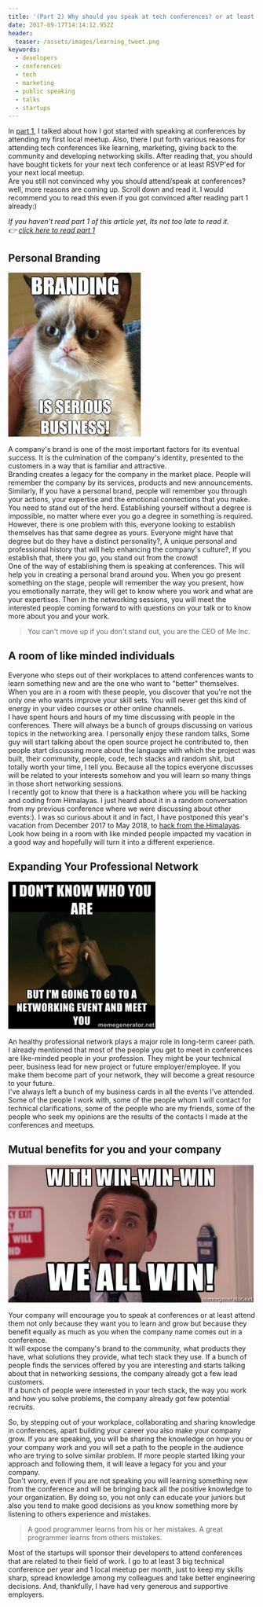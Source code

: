```yaml
---
title: '(Part 2) Why should you speak at tech conferences? or at least attend them regularly' 
date: 2017-09-17T14:14:12.952Z
header:
  teaser: /assets/images/learning_tweet.png
keywords:
  - developers
  - conferences
  - tech
  - marketing
  - public speaking
  - talks
  - startups
---
```


In [part 1](http://dudewho.codes/why-you-should-speak-at-tech-conferences/), I talked about how I got started with speaking at conferences by attending my first local meetup. Also, there I put forth various reasons for attending tech conferences like learning, marketing, giving back to the community and developing networking skills. After reading that, you should have bought tickets for your next tech conference or at least RSVP'ed for your next local meetup.        
Are you still not convinced why you should attend/speak at conferences? well, more reasons are coming up. Scroll down and read it. I would recommend you to read this even if you got convinced after reading part 1 already:)

_If you haven't read part 1 of this article yet, Its not too late to read it.       
👉 [click here to read part 1](http://dudewho.codes/why-you-should-speak-at-tech-conferences/)_

## Personal Branding
![branding](/assets/images/branding.png)

A company's brand is one of the most important factors for its eventual success. It is the culmination of the company's identity, presented to the customers in a way that is familiar and attractive.      
Branding creates a legacy for the company in the market place. People will remember the company by its services, products and new announcements. Similarly, If you have a personal brand, people will remember you through your actions, your expertise and the emotional connections that you make.       
You need to stand out of the herd. Establishing yourself without a degree is impossible, no matter where ever you go a degree in something is required. However, there is one problem with this, everyone looking to establish themselves has that same degree as yours. Everyone might have that degree but do they have a distinct personality?, A unique personal and professional history that will help enhancing the company's culture?, If you establish that, there you go, you stand out from the crowd!     
One of the way of establishing them is speaking at conferences. This will help you in creating a personal brand around you. When you go present something on the stage, people will remember the way you present, how you emotionally narrate, they will get to know where you work and what are your expertises. Then in the networking sessions, you will meet the interested people coming forward to with questions on your talk or to know more about you and your work. 

> You can't move up if you don't stand out, you are the CEO of Me Inc.

## A room of like minded individuals
Everyone who steps out of their workplaces to attend conferences wants to learn something new and are the one who want to "better" themselves. When you are in a room with these people, you discover that you're not the only one who wants improve your skill sets. You will never get this kind of energy in your video courses or other online channels.      
I have spent hours and hours of my time discussing with people in the conferences. There will always be a bunch of groups discussing on various topics in the networking area. I personally enjoy these random talks, Some guy will start talking about the open source project he contributed to, then people start discussing more about the language with which the project was built, their community, people, code, tech stacks and random shit, but totally worth your time, I tell you. Because all the topics everyone discusses will be related to your interests somehow and you will learn so many things in those short networking sessions.       
I recently got to know that there is a hackathon where you will be hacking and coding from Himalayas. I just heard about it in a random conversation from my previous conference where we were discussing about other events:). I was so curious about it and in fact, I have postponed this year's vacation from December 2017 to May 2018, to [hack from the Himalayas](https://hillhacks.in/).       
Look how being in a room with like minded people impacted my vacation in a good way and hopefully will turn it into a different experience.

## Expanding Your Professional Network
![Liam Neeson Networking](/assets/images/networking-meme.jpg)        

An healthy professional network plays a major role in long-term career path. I already mentioned that most of the people you get to meet in conferences are like-minded people in your profession. They might be your technical peer, business lead for new project or future employer/employee. If you make them become part of your network, they will become a great resource to your future.      
I've always left a bunch of my business cards in all the events I've attended. Some of the people I work with, some of the people whom I will contact for technical clarifications, some of the people who are my friends, some of the people who seek my opinions are the results of the contacts I made at the conferences and meetups.

## Mutual benefits for you and your company
![Everybody wins](/assets/images/win-win.jpg)       

Your company will encourage you to speak at conferences or at least attend them not only because they want you to learn and grow but because they benefit equally as much as you when the company name comes out in a conference.      
It will expose the company's brand to the community, what products they have, what solutions they provide, what tech stack they use. If a bunch of people finds the services offered by you are interesting and starts talking about that in networking sessions, the company already got a few lead customers.      
If a bunch of people were interested in your tech stack, the way you work and how you solve problems, the company already got few potential recruits.

So, by stepping out of your workplace, collaborating and sharing knowledge in conferences, apart building your career you also make your company grow. If you are speaking, you will be sharing the knowledge on how you or your company work and you will set a path to the people in the audience who are trying to solve similar problem. If more people started liking your approach and following them, it will leave a legacy for you and your company.     
Don't worry, even if you are not speaking you will learning something new from the conference and will be bringing back all the positive knowledge to your organization. By doing so, you not only can educate your juniors but also you tend to make good decisions as you know something more by listening to others experience and mistakes.

> A good programmer learns from his or her mistakes. A great programmer learns from others mistakes.

Most of the startups will sponsor their developers to attend conferences that are related to their field of work.  I go to at least 3 big technical conference per year and 1 local meetup per month, just to keep my skills sharp, spread knowledge among my colleagues and take better engineering decisions. And, thankfully, I have had very generous and supportive employers.

